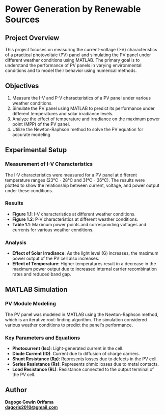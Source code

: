 # Power Generation by Renewable Sources

## Project Overview

This project focuses on measuring the current-voltage (I-V) characteristics of a practical photovoltaic (PV) panel and simulating the PV panel under different weather conditions using MATLAB. The primary goal is to understand the performance of PV panels in varying environmental conditions and to model their behavior using numerical methods.

## Objectives

1. Measure the I-V and P-V characteristics of a PV panel under various weather conditions.
2. Simulate the PV panel using MATLAB to predict its performance under different temperatures and solar irradiance levels.
3. Analyze the effect of temperature and irradiance on the maximum power point (MPP) of the PV panel.
4. Utilize the Newton-Raphson method to solve the PV equation for accurate modeling.

## Experimental Setup

### Measurement of I-V Characteristics

The I-V characteristics were measured for a PV panel at different temperature ranges (23°C - 28°C and 31°C - 36°C). The results were plotted to show the relationship between current, voltage, and power output under these conditions.

### Results

- **Figure 1.1**: I-V characteristics at different weather conditions.
- **Figure 1.2**: P-V characteristics at different weather conditions.
- **Table 1.1**: Maximum power points and corresponding voltages and currents for various weather conditions.

### Analysis

- **Effect of Solar Irradiance**: As the light level (G) increases, the maximum power output of the PV cell also increases.
- **Effect of Temperature**: Higher temperatures result in a decrease in the maximum power output due to increased internal carrier recombination rates and reduced band gap.

## MATLAB Simulation

### PV Module Modeling

The PV panel was modeled in MATLAB using the Newton-Raphson method, which is an iterative root-finding algorithm. The simulation considered various weather conditions to predict the panel's performance.

### Key Parameters and Equations

- **Photocurrent (Isc)**: Light-generated current in the cell.
- **Diode Current (ID)**: Current due to diffusion of charge carriers.
- **Shunt Resistance (Rp)**: Represents losses due to defects in the PV cell.
- **Series Resistance (Rs)**: Represents ohmic losses due to metal contacts.
- **Load Resistance (RL)**: Resistance connected to the output terminal of the PV cell.


## Author
**Dagogo Gowin Orifama**  
**dagoris2010@gmail.com**
